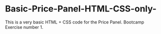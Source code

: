 # Basic-Price-Panel-HTML-CSS-only-
This is a very basic HTML + CSS code for the Price Panel. Bootcamp Exercise number 1.
